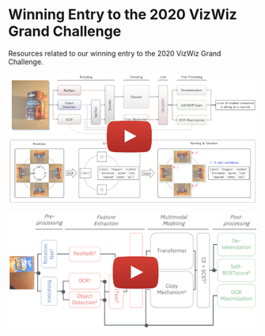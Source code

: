 # Winning Entry to the 2020 VizWiz Grand Challenge
Resources related to our winning entry to the 2020 VizWiz Grand Challenge.


[![](./images/logo-1.png)](https://drive.google.com/file/d/1qJbFV335DEaFQTYbPAlgOKBrYOqxLxNH/view?usp=sharing "")


[![](./images/logo-2.png)](https://ivc.ischool.utexas.edu/~yz9244/VizWiz_workshop/videos/MMTeam-oral.mp4 "")


